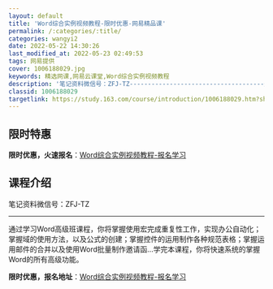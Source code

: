 ```yaml
---
layout: default
title: 'Word综合实例视频教程-限时优惠-网易精品课'
permalink: /:categories/:title/
categories: wangyi2
date: 2022-05-22 14:30:26
last_modified_at: 2022-05-23 02:49:53
tags: 网易提供
cover: 1006188029.jpg
keywords: 精选网课,网易云课堂,Word综合实例视频教程
description: '笔记资料微信号：ZFJ-TZ-------------------------------------通过学习Word高'
classid: 1006188029
targetlink: https://study.163.com/course/introduction/1006188029.htm?share=1&shareId=1025206652&utm_campaign=share&utm_medium=iphoneShare&utm_source=&utm_u=1025206652
---
```


## 限时特惠

**限时优惠，火速报名**：[Word综合实例视频教程-报名学习](https://study.163.com/course/introduction/1006188029.htm?share=1&shareId=1025206652&utm_campaign=share&utm_medium=iphoneShare&utm_source=&utm_u=1025206652)

## 课程介绍

笔记资料微信号：ZFJ-TZ

-------------------------------------

通过学习Word高级班课程，你将掌握使用宏完成重复性工作，实现办公自动化；掌握域的使用方法，以及公式的创建；掌握控件的运用制作各种规范表格；掌握运用邮件的合并以及使用Word批量制作邀请函…学完本课程，你将快速系统的掌握Word的所有高级功能。

**限时优惠，报名地址**：[Word综合实例视频教程-报名学习](https://study.163.com/course/introduction/1006188029.htm?share=1&shareId=1025206652&utm_campaign=share&utm_medium=iphoneShare&utm_source=&utm_u=1025206652)

